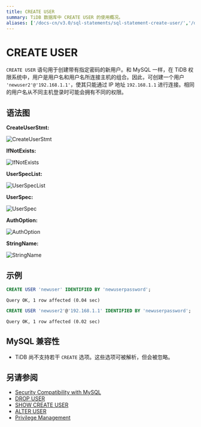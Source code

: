 ```yaml
---
title: CREATE USER
summary: TiDB 数据库中 CREATE USER 的使用概况。
aliases: ['/docs-cn/v3.0/sql-statements/sql-statement-create-user/','/docs-cn/v3.0/reference/sql/statements/create-user/']
---
```


# CREATE USER

`CREATE USER` 语句用于创建带有指定密码的新用户。和 MySQL 一样，在 TiDB 权限系统中，用户是用户名和用户名所连接主机的组合。因此，可创建一个用户 `'newuser2'@'192.168.1.1'`，使其只能通过 IP 地址 `192.168.1.1` 进行连接。相同的用户名从不同主机登录时可能会拥有不同的权限。

## 语法图

**CreateUserStmt:**

![CreateUserStmt](https://docs-download.pingcap.com/media/images/docs-cn/sqlgram/CreateUserStmt.png)

**IfNotExists:**

![IfNotExists](https://docs-download.pingcap.com/media/images/docs-cn/sqlgram/IfNotExists.png)

**UserSpecList:**

![UserSpecList](https://docs-download.pingcap.com/media/images/docs-cn/sqlgram/UserSpecList.png)

**UserSpec:**

![UserSpec](https://docs-download.pingcap.com/media/images/docs-cn/sqlgram/UserSpec.png)

**AuthOption:**

![AuthOption](https://docs-download.pingcap.com/media/images/docs-cn/sqlgram/AuthOption.png)

**StringName:**

![StringName](https://docs-download.pingcap.com/media/images/docs-cn/sqlgram/StringName.png)

## 示例


```sql
CREATE USER 'newuser' IDENTIFIED BY 'newuserpassword';
```

```
Query OK, 1 row affected (0.04 sec)
```


```sql
CREATE USER 'newuser2'@'192.168.1.1' IDENTIFIED BY 'newuserpassword';
```

```
Query OK, 1 row affected (0.02 sec)
```

## MySQL 兼容性

* TiDB 尚不支持若干 `CREATE` 选项。这些选项可被解析，但会被忽略。

## 另请参阅

* [Security Compatibility with MySQL](/security-compatibility-with-mysql.md)
* [DROP USER](/sql-statements/sql-statement-drop-user.md)
* [SHOW CREATE USER](/sql-statements/sql-statement-show-create-user.md)
* [ALTER USER](/sql-statements/sql-statement-alter-user.md)
* [Privilege Management](/privilege-management.md)
